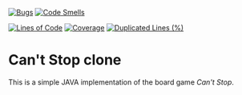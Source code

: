 [![Bugs](https://sonarcloud.io/api/project_badges/measure?project=Lehnart_cantstop-clone&metric=bugs)](https://sonarcloud.io/summary/new_code?id=Lehnart_cantstop-clone)
[![Code Smells](https://sonarcloud.io/api/project_badges/measure?project=Lehnart_cantstop-clone&metric=code_smells)](https://sonarcloud.io/summary/new_code?id=Lehnart_cantstop-clone)

[![Lines of Code](https://sonarcloud.io/api/project_badges/measure?project=Lehnart_cantstop-clone&metric=ncloc)](https://sonarcloud.io/summary/new_code?id=Lehnart_cantstop-clone)
[![Coverage](https://sonarcloud.io/api/project_badges/measure?project=Lehnart_cantstop-clone&metric=coverage)](https://sonarcloud.io/summary/new_code?id=Lehnart_cantstop-clone)
[![Duplicated Lines (%)](https://sonarcloud.io/api/project_badges/measure?project=Lehnart_cantstop-clone&metric=duplicated_lines_density)](https://sonarcloud.io/summary/new_code?id=Lehnart_cantstop-clone)

# Can't Stop clone
This is a simple JAVA implementation of the board game _Can't Stop_. 
